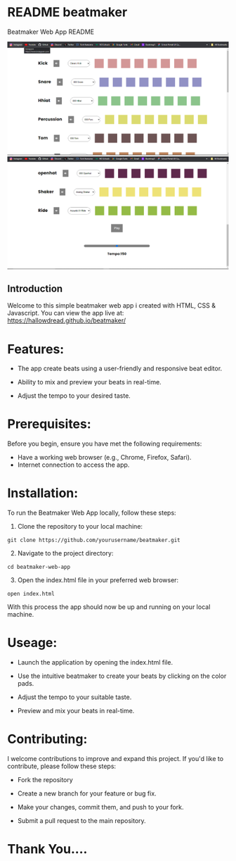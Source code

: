 # README beatmaker

Beatmaker Web App README

![Beatmaker_img_01](Beatmaker01.png)
![Beatmaker_img_02](Beatmaker02.png)

## Introduction

Welcome to this simple beatmaker web app i created with HTML, CSS & Javascript.
You can view the app live at: https://hallowdread.github.io/beatmaker/

# Features:

- The app create beats using a user-friendly and responsive beat editor.

- Ability to mix and preview your beats in real-time.

- Adjust the tempo to your desired taste.

# Prerequisites:

Before you begin, ensure you have met the following requirements:

- Have a working web browser (e.g., Chrome, Firefox, Safari).
- Internet connection to access the app.

# Installation:

To run the Beatmaker Web App locally, follow these steps:

1. Clone the repository to your local machine:

```
git clone https://github.com/yourusername/beatmaker.git
```

2. Navigate to the project directory:

```
cd beatmaker-web-app
```

3. Open the index.html file in your preferred web browser:

```
open index.html
```

With this process the app should now be up and running on your local machine.

# Useage:

- Launch the application by opening the index.html file.

- Use the intuitive beatmaker to create your beats by clicking on the color pads.

- Adjust the tempo to your suitable taste.

- Preview and mix your beats in real-time.

# Contributing:

I welcome contributions to improve and expand this project. If you'd like to contribute, please follow these steps:

- Fork the repository

- Create a new branch for your feature or bug fix.

- Make your changes, commit them, and push to your fork.

- Submit a pull request to the main repository.

# Thank You....
